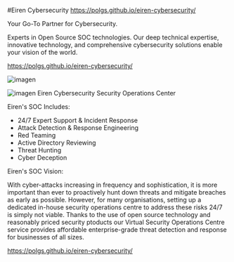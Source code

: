 #Eiren Cybersecurity
https://polgs.github.io/eiren-cybersecurity/

Your Go-To Partner for Cybersecurity.

Experts in Open Source SOC technologies. Our deep technical expertise, innovative technology, and comprehensive cybersecurity solutions enable your vision of the world.


https://polgs.github.io/eiren-cybersecurity/

![imagen](https://github.com/PolGs/eiren-cybersecurity/assets/19478700/589affa3-1a4a-4464-8c9b-e75a7d85f06f)



![imagen](https://github.com/PolGs/eiren-cybersecurity/assets/19478700/5ab175e5-262e-4f5f-a157-a922795e63fa)
Eiren Cybersecurity Security Operations Center

Eiren's SOC Includes:

- 24/7 Expert Support & Incident Response
- Attack Detection & Response Engineering
- Red Teaming
- Active Directory Reviewing
- Threat Hunting
- Cyber Deception

Eiren's SOC Vision:

With cyber-attacks increasing in frequency and sophistication, it is more important than ever to proactively hunt down threats and mitigate breaches as early as possible. However, for many organisations, setting up a dedicated in-house security operations centre to address these risks 24/7 is simply not viable. Thanks to the use of open source technology and reasonably priced security ptoducts our Virtual Security Operations Centre service provides affordable enterprise-grade threat detection and response for businesses of all sizes. 



https://polgs.github.io/eiren-cybersecurity/
